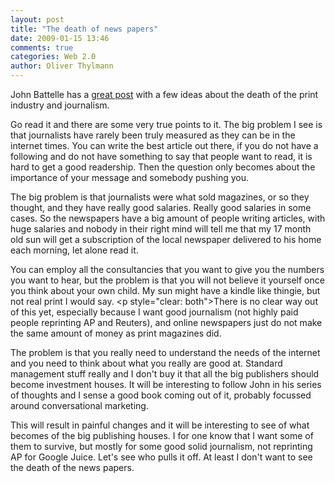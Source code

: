 ```yaml
---
layout: post
title: "The death of news papers"
date: 2009-01-15 13:46
comments: true
categories: Web 2.0
author: Oliver Thylmann
---
```







John Battelle has a [great post](http://battellemedia.com/archives/004781.php) with a few ideas about the death of the print industry and journalism.

Go read it and there are some very true points to it. The big problem I see is that journalists have rarely been truly measured as they can be in the internet times. You can write the best article out there, if you do not have a following and do not have something to say that people want to read, it is hard to get a good readership. Then the question only becomes about the importance of your message and somebody pushing you.

The big problem is that journalists were what sold magazines, or so they thought, and they have really good salaries. Really good salaries in some cases. So the newspapers have a big amount of people writing articles, with huge salaries and nobody in their right mind will tell me that my 17 month old sun will get a subscription of the local newspaper delivered to his home each morning, let alone read it.

You can employ all the consultancies that you want to give you the numbers you want to hear, but the problem is that you will not believe it yourself once you think about your own child. My sun might have a kindle like thingie, but not real print I would say.
&lt;p style=&quot;clear: both&quot;&gt;There is no clear way out of this yet, especially because I want good journalism (not highly paid people reprinting AP and Reuters), and online newspapers just do not make the same amount of money as print magazines did.

The problem is that you really need to understand the needs of the internet and you need to think about what you really are good at. Standard management stuff really and I don't buy it that all the big publishers should become investment houses. It will be interesting to follow John in his series of thoughts and I sense a good book coming out of it, probably focussed around conversational marketing.

This will result in painful changes and it will be interesting to see of what becomes of the big publishing houses. I for one know that I want some of them to survive, but mostly for some good solid journalism, not reprinting AP for Google Juice. Let's see who pulls it off. At least I don't want to see the death of the news papers.



